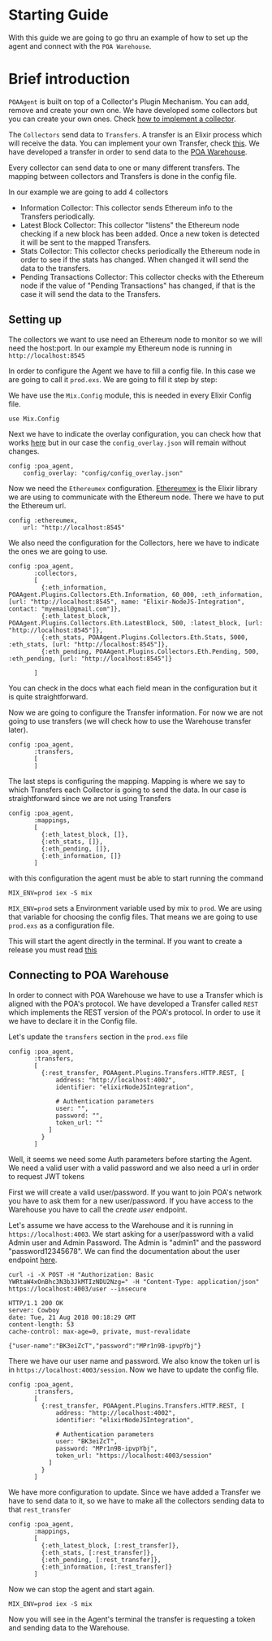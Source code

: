 # Starting Guide

With this guide we are going to go thru an example of how to set up the agent and connect with the `POA Warehouse`.

# Brief introduction

`POAAgent` is built on top of a Collector's Plugin Mechanism. You can add, remove and create your own one. We have developed some collectors but you can create your own ones. Check [how to implement a collector](POAAgent.Plugins.Collector.html).

The `Collectors` send data to `Transfers`. A transfer is an Elixir process which will receive the data. You can implement your own Transfer, check [this](POAAgent.Plugins.Transfer.html). We have developed a transfer in order to send data to the [POA Warehouse](https://github.com/poanetwork/poa-netstats-warehouse).

Every collector can send data to one or many different transfers. The mapping between collectors and Transfers is done in the config file.

In our example we are going to add 4 collectors
- Information Collector: This collector sends Ethereum info to the Transfers periodically.
- Latest Block Collector: This collector "listens" the Ethereum node checking if a new block has been added. Once a new token is detected it will be sent to the mapped Transfers.
- Stats Collector: This collector checks periodically the Ethereum node in order to see if the stats has changed. When changed it will send the data to the transfers.
- Pending Transactions Collector: This collector checks with the Ethereum node if the value of "Pending Transactions" has changed, if that is the case it will send the data to the Transfers.

## Setting up

The collectors we want to use need an Ethereum node to monitor so we will need the host:port. In our example my Ethereum node is running in `http://localhost:8545`

In order to configure the Agent we have to fill a config file. In this case we are going to call it `prod.exs`. We are going to fill it step by step:

We have use the `Mix.Config` module, this is needed in every Elixir Config file.

```
use Mix.Config
```

Next we have to indicate the overlay configuration, you can check how that works [here](POAAgent.html#module-configuration) but in our case the `config_overlay.json` will remain without changes.

```
config :poa_agent,
    config_overlay: "config/config_overlay.json"
```

Now we need the `Ethereumex` configuration. [Ethereumex](https://github.com/exthereum/ethereumex) is the Elixir library we are using to communicate with the Ethereum node. There we have to put the Ethereum url.

```
config :ethereumex,
    url: "http://localhost:8545"
```

We also need the configuration for the Collectors, here we have to indicate the ones we are going to use.

```
config :poa_agent, 
       :collectors,
       [
         {:eth_information, POAAgent.Plugins.Collectors.Eth.Information, 60_000, :eth_information, [url: "http://localhost:8545", name: "Elixir-NodeJS-Integration", contact: "myemail@gmail.com"]},
         {:eth_latest_block, POAAgent.Plugins.Collectors.Eth.LatestBlock, 500, :latest_block, [url: "http://localhost:8545"]},
         {:eth_stats, POAAgent.Plugins.Collectors.Eth.Stats, 5000, :eth_stats, [url: "http://localhost:8545"]},
         {:eth_pending, POAAgent.Plugins.Collectors.Eth.Pending, 500, :eth_pending, [url: "http://localhost:8545"]}
         
       ]
```

You can check in the docs what each field mean in the configuration but it is quite straightforward.

Now we are going to configure the Transfer information. For now we are not going to use transfers (we will check how to use the Warehouse transfer later).

```
config :poa_agent, 
       :transfers,
       [
       ]
```

The last steps is configuring the mapping. Mapping is where we say to which Transfers each Collector is going to send the data. In our case is straightforward since we are not using Transfers

```
config :poa_agent,
       :mappings,
       [
         {:eth_latest_block, []},
         {:eth_stats, []},
         {:eth_pending, []},
         {:eth_information, []}
       ]
```

with this configuration the agent must be able to start running the command

```
MIX_ENV=prod iex -S mix
```

`MIX_ENV=prod` sets a Environment variable used by mix to `prod`. We are using that variable for choosing the config files. That means we are going to use `prod.exs` as a configuration file.

This will start the agent directly in the terminal. If you want to create a release you must read [this](POAAgent.html#module-building-deploying-an-executable)

## Connecting to POA Warehouse

In order to connect with POA Warehouse we have to use a Transfer which is aligned with the POA's protocol. We have developed a Transfer called `REST` which implements the REST version of the POA's protocol. In order to use it we have to declare it in the Config file.

Let's update the `transfers` section in the `prod.exs` file

```
config :poa_agent, 
       :transfers,
       [
         {:rest_transfer, POAAgent.Plugins.Transfers.HTTP.REST, [
             address: "http://localhost:4002",
             identifier: "elixirNodeJSIntegration",

             # Authentication parameters
             user: "",
             password: "",
             token_url: ""
           ]
         }
       ]
```

Well, it seems we need some Auth parameters before starting the Agent. We need a valid user with a valid password and we also need a url in order to request JWT tokens

First we will create a valid user/password. If you want to join POA's network you have to ask them for a new user/password. If you have access to the Warehouse you have to call the _create user_ endpoint.

Let's assume we have access to the Warehouse and it is running in `https://localhost:4003`. We start asking for a user/password with a valid Admin user and Admin Password. The Admin is "admin1" and the password "password12345678". We can find the documentation about the user endpoint [here](https://rawgit.com/poanetwork/poa-netstats-warehouse/master/doc/POABackend.Auth.REST.html#module-user-endpoint).

```
curl -i -X POST -H "Authorization: Basic YWRtaW4xOnBhc3N3b3JkMTIzNDU2Nzg=" -H "Content-Type: application/json" https://localhost:4003/user --insecure

HTTP/1.1 200 OK
server: Cowboy
date: Tue, 21 Aug 2018 00:18:29 GMT
content-length: 53
cache-control: max-age=0, private, must-revalidate

{"user-name":"BK3eiZcT","password":"MPr1n9B-ipvpYbj"}
```

There we have our user name and password. We also know the token url is in `https://localhost:4003/session`. Now we have to update the config file.

```
config :poa_agent, 
       :transfers,
       [
         {:rest_transfer, POAAgent.Plugins.Transfers.HTTP.REST, [
             address: "http://localhost:4002",
             identifier: "elixirNodeJSIntegration",

             # Authentication parameters
             user: "BK3eiZcT",
             password: "MPr1n9B-ipvpYbj",
             token_url: "https://localhost:4003/session"
           ]
         }
       ]
```

We have more configuration to update. Since we have added a Transfer we have to send data to it, so we have to make all the collectors sending data to that `rest_transfer`

```
config :poa_agent,
       :mappings,
       [
         {:eth_latest_block, [:rest_transfer]},
         {:eth_stats, [:rest_transfer]},
         {:eth_pending, [:rest_transfer]},
         {:eth_information, [:rest_transfer]}
       ]
```

Now we can stop the agent and start again.

```
MIX_ENV=prod iex -S mix
```

Now you will see in the Agent's terminal the transfer is requesting a token and sending data to the Warehouse.